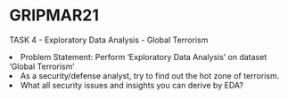 # GRIPMAR21

TASK 4 - Exploratory Data Analysis - Global Terrorism
<li>Problem Statement: Perform ‘Exploratory Data Analysis’ on dataset ‘Global Terrorism’</li>
<li>As a security/defense analyst, try to find out the hot zone of terrorism.
<li>What all security issues and insights you can derive by EDA?

